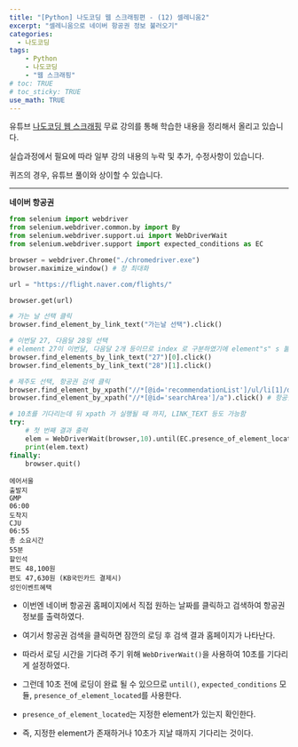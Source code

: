 ```yaml
---
title: "[Python] 나도코딩 웹 스크래핑편 - (12) 셀레니움2"
excerpt: "셀레니움으로 네이버 항공권 정보 불러오기"
categories: 
  - 나도코딩
tags: 
    - Python
    - 나도코딩
    - "웹 스크래핑"
# toc: TRUE
# toc_sticky: TRUE
use_math: TRUE
---
```


유튜브 [나도코딩 웹 스크래핑](https://www.youtube.com/watch?v=yQ20jZwDjTE&t=17499s) 무료 강의를 통해 학습한 내용을 정리해서 올리고 있습니다.

실습과정에서 필요에 따라 일부 강의 내용의 누락 및 추가, 수정사항이 있습니다.

퀴즈의 경우, 유튜브 풀이와 상이할 수 있습니다.

---


**네이버 항공권**


```python
from selenium import webdriver
from selenium.webdriver.common.by import By
from selenium.webdriver.support.ui import WebDriverWait
from selenium.webdriver.support import expected_conditions as EC

browser = webdriver.Chrome("./chromedriver.exe")
browser.maximize_window() # 창 최대화

url = "https://flight.naver.com/flights/"

browser.get(url)

# 가는 날 선택 클릭
browser.find_element_by_link_text("가는날 선택").click()

# 이번달 27, 다음달 28일 선택
# element 27이 이번달, 다음달 2개 등이므로 index 로 구분하였기에 element"s" s 붙임
browser.find_elements_by_link_text("27")[0].click()
browser.find_elements_by_link_text("28")[1].click()

# 제주도 선택, 항공권 검색 클릭
browser.find_element_by_xpath("//*[@id='recommendationList']/ul/li[1]/div/span").click() # 제주도 선택
browser.find_element_by_xpath("//*[@id='searchArea']/a").click() # 항공권검색 link_text 대신 xpath 사용

# 10초를 기다리는데 뒤 xpath 가 실행될 때 까지, LINK_TEXT 등도 가능함
try:
    # 첫 번째 결과 출력
    elem = WebDriverWait(browser,10).until(EC.presence_of_element_located( (By.XPATH, "//*[@id='content']/div[2]/div/div[4]/ul/li[1]") ))
    print(elem.text)
finally:
    browser.quit()
```

    에어서울
    출발지
    GMP
    06:00
    도착지
    CJU
    06:55
    총 소요시간
    55분
    할인석
    편도 48,100원
    편도 47,630원 (KB국민카드 결제시)
    성인이벤트혜택
    

- 이번엔 네이버 항공권 홈페이지에서 직접 원하는 날짜를 클릭하고 검색하여 항공권 정보를 출력하였다.


- 여기서 항공권 검색을 클릭하면 잠깐의 로딩 후 검색 결과 홈페이지가 나타난다.


- 따라서 로딩 시간을 기다려 주기 위해 `WebDriverWait()`을 사용하여 10초를 기다리게 설정하였다.


- 그런데 10초 전에 로딩이 완료 될 수 있으므로 `until()`, `expected_conditions` 모듈, `presence_of_element_located`를 사용한다.


- `presence_of_element_located`는 지정한 element가 있는지 확인한다.


- 즉, 지정한 element가 존재하거나 10초가 지날 때까지 기다리는 것이다.

